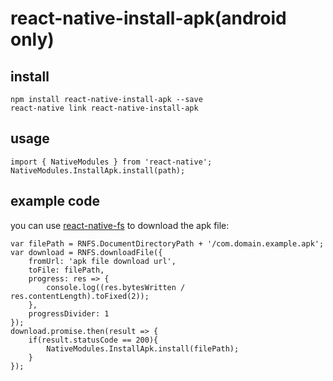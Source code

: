 # react-native-install-apk(android only)
## install
`npm install react-native-install-apk --save`  
`react-native link react-native-install-apk`

## usage  
    import { NativeModules } from 'react-native';  
    NativeModules.InstallApk.install(path);  

## example code  
you can use [react-native-fs](https://github.com/johanneslumpe/react-native-fs) to download the apk file:  

    var filePath = RNFS.DocumentDirectoryPath + '/com.domain.example.apk';
    var download = RNFS.downloadFile({
        fromUrl: 'apk file download url',
        toFile: filePath,
        progress: res => {
            console.log((res.bytesWritten / res.contentLength).toFixed(2));
        },
        progressDivider: 1
    });
    download.promise.then(result => {
        if(result.statusCode == 200){
            NativeModules.InstallApk.install(filePath);
        }
    });
